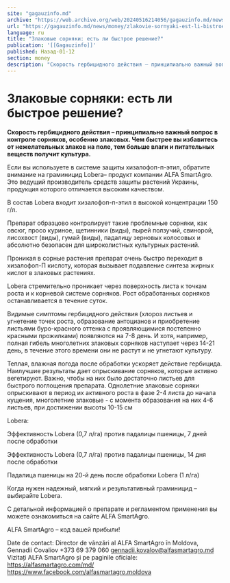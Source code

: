 ```yaml
---
site: "gagauzinfo.md"
archive: "https://web.archive.org/web/20240516214056/gagauzinfo.md/news/money/zlakovie-sornyaki-est-li-bistroe-reshenie"
url: "https://gagauzinfo.md/news/money/zlakovie-sornyaki-est-li-bistroe-reshenie"
language: ru
title: "Злаковые сорняки: есть ли быстрое решение?"
publication: '[[Gagauzinfo]]'
published: Назад-01-12
section: money
description: "Скорость гербицидного действия – принципиально важный вопрос в контроле сорняков, особенно злаковых. Чем быстрее вы избавитесь от нежелательных злаков на поле, тем больше влаги и питательных веществ получит культура."
---
```


# Злаковые сорняки: есть ли быстрое решение?

**Скорость гербицидного действия – принципиально важный вопрос в контроле сорняков, особенно злаковых. Чем быстрее вы избавитесь от нежелательных злаков на поле, тем больше влаги и питательных веществ получит культура.**

Если вы используете в системе защиты хизалофоп-п-этил, обратите внимание на граминицид Lobera– продукт компании ALFA SmartAgro. Это ведущий производитель средств защиты растений Украины, продукция которого отличается высоким качеством.

В состав Lobera входит хизалофоп-п-этил в высокой концентрации 150 г/л.

Препарат образцово контролирует такие проблемные сорняки, как овсюг, просо куриное, щетинники (виды), пырей ползучий, свинорой, лисохвост (виды), гумай (виды), падалицу зерновых колосовых и абсолютно безопасен для широколистных культурных растений.

Проникая в сорные растения препарат очень быстро переходит в хизалофоп-П кислоту, которая вызывает подавление синтеза жирных кислот в злаковых растениях.

Lobera стремительно проникает через поверхность листа к точкам роста и к корневой системе сорняков. Рост обработанных сорняков останавливается в течение суток.

Видимые симптомы гербицидного действия (хлороз листьев и угнетение точек роста, образование антоцианов и приобретение листьями буро-красного оттенка с проявляющимися постепенно красными прожилками) появляются на 7-8 день. И хотя, например, полная гибель многолетних злаковых сорняков наступает через 14-21 день, в течение этого времени они не растут и не угнетают культуру.

Теплая, влажная погода после обработки ускоряет действие гербицида. Наилучшие результаты дает опрыскивание сорняков, которые активно вегетируют. Важно, чтобы на них было достаточно листьев для быстрого поглощения препарата. Однолетние злаковые сорняки опрыскивают в период их активного роста в фазе 2-4 листа до начала кущения, многолетние злаковые - с момента образования на них 4-6 листьев, при достижении высоты 10-15 см

Lobera:

Эффективность Lobera (0,7 л/га) против падалицы пшеницы, 7 дней после обработки

Эффективность Lobera (0,7 л/га) против падалицы пшеницы, 14 дня после обработки

Падалица пшеницы на 20-й день после обработки Lobera (1 л/га)

Когда нужен надежный, мягкий и результативный граминицид – выбирайте Lobera.

С детальной информацией о препарате и регламентом применения вы можете ознакомиться на сайте ALFA SmartAgro.

ALFA SmartAgro – код вашей прибыли!

Date de contact:
Director de vânzări al ALFA SmartAgro în Moldova, Gennadii Covaliov
+373 69 379 060
gennadii.kovalov@alfasmartagro.md
 
Vizitați ALFA SmartAgro și pe paginile oficiale:
https://alfasmartagro.com/md/
https://www.facebook.com/alfasmartagro.moldova
